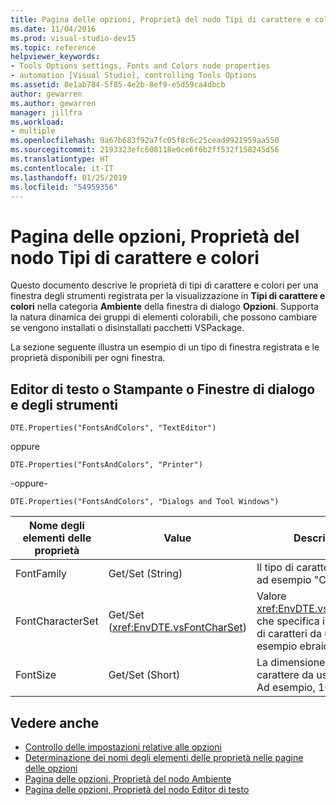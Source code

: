 ```yaml
---
title: Pagina delle opzioni, Proprietà del nodo Tipi di carattere e colori
ms.date: 11/04/2016
ms.prod: visual-studio-dev15
ms.topic: reference
helpviewer_keywords:
- Tools Options settings, Fonts and Colors node properties
- automation [Visual Studio], controlling Tools Options
ms.assetid: 8e1ab784-5f85-4e2b-8ef9-e5d59ca4dbcb
author: gewarren
ms.author: gewarren
manager: jillfra
ms.workload:
- multiple
ms.openlocfilehash: 9a67b683f92a7fc05f8c6c25cead9921959aa550
ms.sourcegitcommit: 2193323efc608118e0ce6f6b2ff532f158245d56
ms.translationtype: HT
ms.contentlocale: it-IT
ms.lasthandoff: 01/25/2019
ms.locfileid: "54959356"
---
```

# <a name="options-page-fonts-and-colors-node-properties"></a>Pagina delle opzioni, Proprietà del nodo Tipi di carattere e colori
Questo documento descrive le proprietà di tipi di carattere e colori per una finestra degli strumenti registrata per la visualizzazione in **Tipi di carattere e colori** nella categoria **Ambiente** della finestra di dialogo **Opzioni**. Supporta la natura dinamica dei gruppi di elementi colorabili, che possono cambiare se vengono installati o disinstallati pacchetti VSPackage.

 La sezione seguente illustra un esempio di un tipo di finestra registrata e le proprietà disponibili per ogni finestra.

## <a name="text-editor-or-printer-or-dialogs-and-tool-windows"></a>Editor di testo o Stampante o Finestre di dialogo e degli strumenti
 `DTE.Properties("FontsAndColors", "TextEditor")`

 oppure

 `DTE.Properties("FontsAndColors", "Printer")`

 -oppure-

 `DTE.Properties("FontsAndColors", "Dialogs and Tool Windows")`

|Nome degli elementi delle proprietà|Value|Description|
| - |-----------|-----------------|
|FontFamily|Get/Set (String)|Il tipo di carattere da usare, ad esempio "Courier New".|
|FontCharacterSet|Get/Set (<xref:EnvDTE.vsFontCharSet>) |Valore <xref:EnvDTE.vsFontCharSet> che specifica il tipo di set di caratteri da usare, ad esempio ebraico o russo. |
|FontSize|Get/Set (Short)|La dimensione del carattere da usare, in punti. Ad esempio, 10 o 12.|

## <a name="see-also"></a>Vedere anche

- [Controllo delle impostazioni relative alle opzioni](https://msdn.microsoft.com/Library/a09ed242-7494-4cde-bbd1-7a8ec617965d)
- [Determinazione dei nomi degli elementi delle proprietà nelle pagine delle opzioni](https://msdn.microsoft.com/Library/d450422d-47c7-4eeb-9f9f-3286264bc5aa)
- [Pagina delle opzioni, Proprietà del nodo Ambiente](../../ide/reference/options-page-environment-node-properties.md)
- [Pagina delle opzioni, Proprietà del nodo Editor di testo](../../ide/reference/options-page-text-editor-node-properties.md)